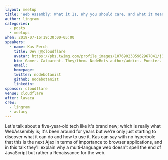 ```yaml
---
layout: meetup
title: 'Web Assembly: What it Is, Why you should care, and what it means for JS'
author: lingram
categories:
  - posts
  - meetups
when: 2019-07-16T19:30:00-05:00
speakers:
  - name: Kas Perch
    title: Dev 🥑@cloudflare
    avatar: https://pbs.twimg.com/profile_images/1076902385962967041/j34WmE-Y_400x400.jpg
    bio: Gamer. Catparent. They/them. NodeBots author/addict. Punster. EE Dropout/Self-Study. a.k.a @ATX-Sabine
    email:
    homepage:
    twitter: nodebotanist
    github: nodebotanist
    linkedin:
sponsor: cloudflare
venue: cloudflare
after: lavaca
crew:
  - lingram
  - astacy
---
```


Let's talk about a five-year-old tech like it's brand new; which is really what WebAssembly is; it's been around for years but we're only just starting to discover what it can do and how to use it. Kas can say with no hyperbole that this is the next Ajax in terms of importance to browser applications, and in this talk they'll explain why a multi-language web doesn't spell the end of JavaScript but rather a Renaissance for the web.
